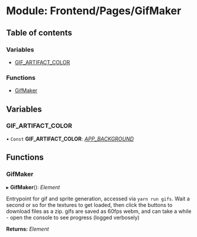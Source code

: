 # Module: Frontend/Pages/GifMaker

## Table of contents

### Variables

- [GIF_ARTIFACT_COLOR](frontend_pages_gifmaker.md#gif_artifact_color)

### Functions

- [GifMaker](frontend_pages_gifmaker.md#gifmaker)

## Variables

### GIF_ARTIFACT_COLOR

• `Const` **GIF_ARTIFACT_COLOR**: [_APP_BACKGROUND_](../enums/backend_gamelogic_artifactutils.artifactfilecolor.md#app_background)

## Functions

### GifMaker

▸ **GifMaker**(): _Element_

Entrypoint for gif and sprite generation, accessed via `yarn run gifs`.
Wait a second or so for the textures to get loaded, then click the buttons to download files as a zip.
gifs are saved as 60fps webm, and can take a while - open the console to see progress (logged verbosely)

**Returns:** _Element_
